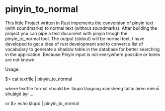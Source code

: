 # pinyin_to_normal
This little Project written in Rust impements the conversion of pinyin text (with soundmarks) to normal text (without soundmarks). 
After building the project you can pipe a text document with pinyin trough the pinyin_to_normal tool. The output (stdout) will be normal text. 
I have developed to get a idea of rust development and to convert a list of vocabulary to generate a shadow table in the database for better searching in the application. 
Because Pinyin input is not everywhere possible or tones are not known. 

Usage:

$> cat textfile | pinyin_to_normal

where textfile format should be:
lǎopó
lǎogōng
xiānsheng
tàitai
àirén
měinǚ
shuàigē
āyí
...

or 
$> echo lǎopó | pinyin_to_normal
